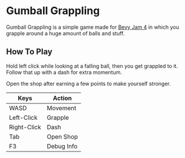 # Gumball Grappling

Gumball Grappling is a simple game made for [Bevy Jam 4](https://itch.io/jam/bevy-jam-4) in which you grapple around a huge amount of balls and stuff.

## How To Play

Hold left click while looking at a falling ball, then you get grappled to it. Follow that up with a dash for extra momentum.

Open the shop after earning a few points to make yourself stronger.

| Keys        | Action                           |
| ----------- | -------------------------------- |
| WASD        | Movement                         |
| Left-Click  | Grapple                          |
| Right-Click | Dash                             |
| Tab         | Open Shop                        |
| F3          | Debug Info                       |
